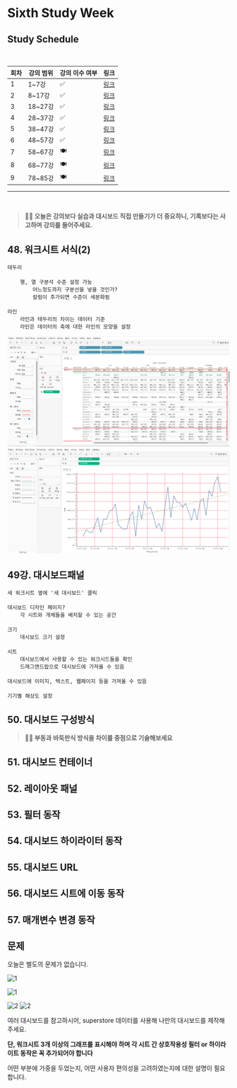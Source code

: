 # Sixth Study Week


## Study Schedule
<br>

| 회차 | 강의 범위   | 강의 이수 여부 | 링크                                                                                                     |
|------|-------------|----------------|--------------------------------------------------------------------------------------------------------|
| 1    | 1~7강       | ✅              | [링크](https://www.youtube.com/watch?v=AXkaUrJs-Ko&list=PL87tgIIryGsa5vdz6MsaOEF8PK-YqK3fz&index=84)    |
| 2    | 8~17강      | ✅              | [링크](https://www.youtube.com/watch?v=AXkaUrJs-Ko&list=PL87tgIIryGsa5vdz6MsaOEF8PK-YqK3fz&index=75)    |
| 3    | 18~27강     | ✅              | [링크](https://www.youtube.com/watch?v=AXkaUrJs-Ko&list=PL87tgIIryGsa5vdz6MsaOEF8PK-YqK3fz&index=65)    |
| 4    | 28~37강     | ✅              | [링크](https://www.youtube.com/watch?v=e6J0Ljd6h44&list=PL87tgIIryGsa5vdz6MsaOEF8PK-YqK3fz&index=55)    |
| 5    | 38~47강     | ✅              | [링크](https://www.youtube.com/watch?v=AXkaUrJs-Ko&list=PL87tgIIryGsa5vdz6MsaOEF8PK-YqK3fz&index=45)    |
| 6    | 48~57강     | ✅              | [링크](https://www.youtube.com/watch?v=AXkaUrJs-Ko&list=PL87tgIIryGsa5vdz6MsaOEF8PK-YqK3fz&index=35)    |
| 7    | 58~67강     | 🍽️             | [링크](https://www.youtube.com/watch?v=AXkaUrJs-Ko&list=PL87tgIIryGsa5vdz6MsaOEF8PK-YqK3fz&index=25)    |
| 8    | 68~77강     | 🍽️             | [링크](https://www.youtube.com/watch?v=AXkaUrJs-Ko&list=PL87tgIIryGsa5vdz6MsaOEF8PK-YqK3fz&index=15)    |
| 9    | 78~85강     | 🍽️             | [링크](https://www.youtube.com/watch?v=AXkaUrJs-Ko&list=PL87tgIIryGsa5vdz6MsaOEF8PK-YqK3fz&index=5)     |
---

<br/>
<!-- 여기까진 그대로 둬 주세요-->

> **🧞‍♀️ 오늘은 강의보다 실습과 대시보드 직접 만들기가 더 중요하니, 기록보다는 사고하며 강의를 들어주세요.**

## 48. 워크시트 서식(2)

<!-- 워크시트에 관해 본 강의에서 알게 된 점을 적어주세요 -->
```
테두리

    행, 열 구분석 수준 설정 가능
        어느정도까지 구분선을 넣을 것인가?
        칼럼이 추가되면 수준이 세분화됨

라인
    라인과 테두리의 차이는 데이터 기준
    라인은 데이터의 축에 대한 라인의 모양을 설정

```
![설](./img/11101842.png)
![설](./img/11101843.png)

## 49강. 대시보드패널

<!-- 대시보드패널 강의에서 알게 된 점을 적어주세요. -->
```
새 워크시트 옆에 '새 대시보드' 클릭

대시보드 디자인 페이지?
    각 시트와 개체들을 배치할 수 있는 공간

크기
    대시보드 크기 설정

시트
    대시보드에서 사용할 수 있는 워크시드들을 확인
    드래그앤드랍으로 대시보드에 가져올 수 있음

대시보드에 이미지, 텍스트, 웹페이지 등을 가져올 수 있음

기기별 해상도 설정
```

## 50. 대시보드 구성방식

<!-- 알게 된 점을 적고, 아래 질문에 답해보세요 :) -->

> **🧞‍♀️ 부동과 바둑판식 방식을 차이를 중점으로 기술해보세요**




## 51. 대시보드 컨테이너


## 52. 레이아웃 패널


## 53. 필터 동작

<!-- 필터 동작에 대해 알게 된 점을 적어주세요 -->

## 54. 대시보드 하이라이터 동작

<!-- 하이라이터에 대해 알게 된 점을 적어주세요 -->


## 55. 대시보드 URL

<!-- URL에 대해 알게 된 점을 적어주세요 -->


## 56. 대시보드 시트에 이동 동작

<!-- 대시보드 시트에 이동에 대해 알게 된 점을 적어주세요!-->

## 57. 매개변수 변경 동작

<!-- 매개변수 변경 동작에 대해 알게 된 점을 적어주세요!-->

## 문제

오늘은 별도의 문제가 없습니다. 

![1](../study/img/3rd%20study/1688556627184.png)

![1](../study/img/3rd%20study/Global%20SuperStore%20Dashboard.png)

![2](../study/img/3rd%20study/images.jpeg)
![2](../study/img/3rd%20study/maxresdefault.jpg)

여러 대시보드를 참고하시어, superstore 데이터를 사용해 나만의 대시보드를 제작해주세요.

**단, 워크시트 3개 이상의 그래프를 표시해야 하며 각 시트 간 상호작용성 필터 or 하이라이트 동작은 꼭 추가되어야 합니다**

어떤 부분에 가중을 두었는지, 어떤 사용자 편의성을 고려하였는지에 대한 설명이 필요합니다.
